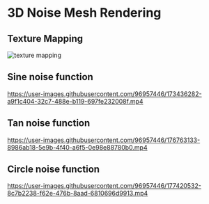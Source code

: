 # 3D Noise Mesh Rendering
## Texture Mapping
![texture mapping](https://user-images.githubusercontent.com/96957446/170505824-e61eabf2-490a-4a7d-bad0-9094cbeacbbd.PNG)

## Sine noise function

https://user-images.githubusercontent.com/96957446/173436282-a9f1c404-32c7-488e-b119-697fe232008f.mp4

## Tan noise function

https://user-images.githubusercontent.com/96957446/176763133-8986ab18-5e9b-4f40-a6f5-0e98e88780b0.mp4

## Circle noise function

https://user-images.githubusercontent.com/96957446/177420532-8c7b2238-f62e-476b-8aad-6810696d9913.mp4


